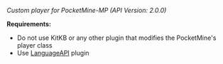 *Custom player for PocketMine-MP (API Version: 2.0.0)*

**Requirements:**
- Do not use KitKB or any other plugin that modifies the PocketMine's player class
- Use [LanguageAPI](https://github.com/xchillz/LanguageAPI/releases/latest) plugin
